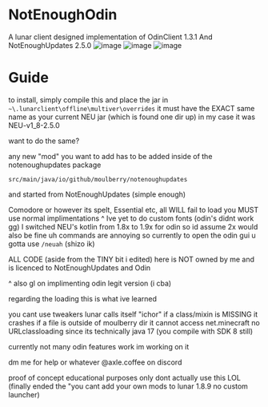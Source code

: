 # NotEnoughOdin
A lunar client designed implementation of OdinClient 1.3.1 And NotEnoughUpdates 2.5.0 
![image](https://github.com/user-attachments/assets/1229e5e9-ca36-47ea-84e8-096b376c4715)
![image](https://github.com/user-attachments/assets/e98caf66-4bb5-4286-9a0a-ced2a74cb0f6)
![image](https://github.com/user-attachments/assets/e32243ce-5b49-4e34-a9c6-033171139bbd)


# Guide

to install, simply compile this and place the jar in `~\.lunarclient\offline\multiver\overrides`
it must have the EXACT same name as your current NEU jar (which is found one dir up)
in my case it was NEU-v1_8-2.5.0

want to do the same?

any new "mod" you want to add has to be added inside of the notenoughupdates package
```
src/main/java/io/github/moulberry/notenoughupdates
```
and started from NotEnoughUpdates (simple enough) 

Comodore or however its spelt, Essential etc, all WILL fail to load you MUST use normal implimentations 
^ Ive yet to do custom fonts (odin's didnt work gg) 
I switched NEU's kotlin from 1.8x to 1.9x for odin so id assume 2x would also be fine
uh commands are annoying so currently to open the odin gui u gotta use `/neuah` (shizo ik) 

ALL CODE (aside from the TINY bit i edited) here is NOT owned by me and is licenced to NotEnoughUpdates and Odin 

^ also gl on implimenting odin legit version (i cba) 

regarding the loading this is what ive learned

you cant use tweakers
lunar calls itself "ichor" 
if a class/mixin is MISSING it crashes 
if a file is outside of moulberry dir it cannot access net.minecraft 
no URLclassloading since its technically java 17 (you compile with SDK 8 still) 

currently not many odin features work im working on it

dm me for help or whatever @axle.coffee on discord

proof of concept educational purposes only dont actually use this LOL 
(finally ended the "you cant add your own mods to lunar 1.8.9 no custom launcher) 
